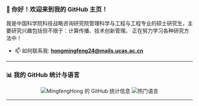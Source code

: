 ### 👋 你好！欢迎来到我的 GitHub 主页！

我是中国科学院科技战略咨询研究院管理科学与工程与工程专业的硕士研究生，主要研究兴趣包括但不限于：计算传播、技术创新管理。
正在努力学习各种研究方法中！

- 📫 如何联系我: **hongmingfeng24@mails.ucas.ac.cn**

---

### 📊 我的 GitHub 统计与语言

<p align="center">
  <img src="https://github-readme-stats.vercel.app/api?username=MingfengHong&show_icons=true&theme=radical&hide_title=true" alt="MingfengHong 的 GitHub 统计信息" />
  <img src="https.github-readme-stats.vercel.app/api/top-langs/?username=MingfengHong&theme=radical&hide_title=true" alt="热门语言" />
</p>

---
